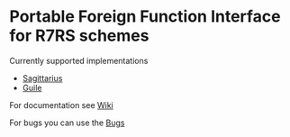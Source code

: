# Portable Foreign Function Interface for R7RS schemes

Currently supported implementations
* [Sagittarius](https://bitbucket.org/ktakashi/sagittarius-scheme/wiki/Home)
* [Guile](https://www.gnu.org/software/guile/)

For documentation see
[Wiki](https://codeberg.org/r7rs-pffi/pffi/wiki/Documentation)

For bugs you can use the
[Bugs](https://codeberg.org/r7rs-pffi/pffi/projects/9101)
